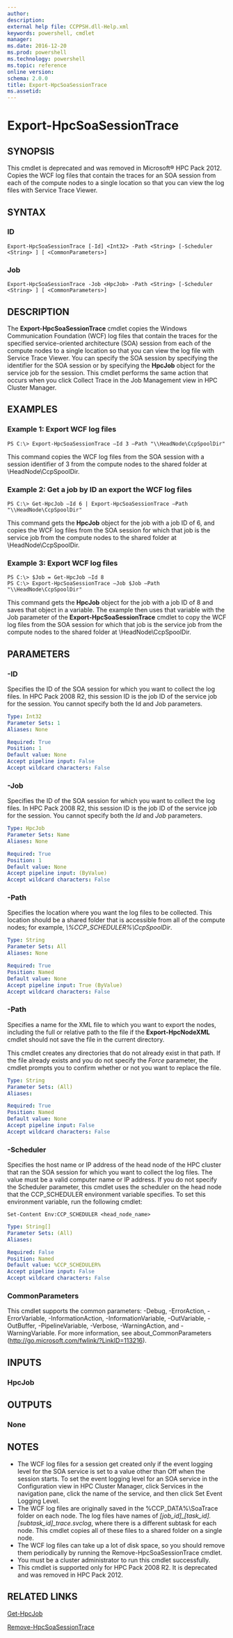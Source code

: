 ```yaml
---
author:
description:
external help file: CCPPSH.dll-Help.xml
keywords: powershell, cmdlet
manager:
ms.date: 2016-12-20
ms.prod: powershell
ms.technology: powershell
ms.topic: reference
online version:
schema: 2.0.0
title: Export-HpcSoaSessionTrace
ms.assetid:
---
```


# Export-HpcSoaSessionTrace

## SYNOPSIS
This cmdlet is deprecated and was removed in Microsoft® HPC Pack 2012. Copies the WCF log files that contain the traces for an SOA session from each of the compute nodes to a single location so that you can view the log files with Service Trace Viewer.

## SYNTAX

### ID
```
Export-HpcSoaSessionTrace [-Id] <Int32> -Path <String> [-Scheduler <String> ] [ <CommonParameters>]
```

### Job
```
Export-HpcSoaSessionTrace -Job <HpcJob> -Path <String> [-Scheduler <String> ] [ <CommonParameters>]
```

## DESCRIPTION
The **Export-HpcSoaSessionTrace** cmdlet copies the Windows Communication Foundation (WCF) log files that contain the traces for the specified service-oriented architecture (SOA) session from each of the compute nodes to a single location so that you can view the log file with Service Trace Viewer. You can specify the SOA session by specifying the identifier for the SOA session or by specifying the **HpcJob** object for the service job for the session. This cmdlet performs the same action that occurs when you click Collect Trace in the Job Management view in HPC Cluster Manager.

## EXAMPLES

### Example 1: Export WCF log files
```
PS C:\> Export-HpcSoaSessionTrace –Id 3 –Path "\\HeadNode\CcpSpoolDir"
```

This command copies the WCF log files from the SOA session with a session identifier of 3 from the compute nodes to the shared folder at \\HeadNode\CcpSpoolDir.

### Example 2: Get a job by ID an export the WCF log files
```
PS C:\> Get-HpcJob –Id 6 | Export-HpcSoaSessionTrace –Path "\\HeadNode\CcpSpoolDir"
```

This command gets the **HpcJob** object for the job with a job ID of 6, and copies the WCF log files from the SOA session for which that job is the service job from the compute nodes to the shared folder at \\HeadNode\CcpSpoolDir.

### Example 3: Export WCF log files
```
PS C:\> $Job = Get-HpcJob –Id 8
PS C:\> Export-HpcSoaSessionTrace –Job $Job –Path "\\HeadNode\CcpSpoolDir"
```

This command gets the **HpcJob** object for the job with a job ID of 8 and saves that object in a variable. The example then uses that variable with the Job parameter of the **Export-HpcSoaSessionTrace** cmdlet to copy the WCF log files from the SOA session for which that job is the service job from the compute nodes to the shared folder at \\HeadNode\CcpSpoolDir.

## PARAMETERS

### -ID
Specifies the ID of the SOA session for which you want to collect the log files. In HPC Pack 2008 R2, this session ID is the job ID of the service job for the session. You cannot specify both the Id and Job parameters.

```yaml
Type: Int32
Parameter Sets: 1
Aliases: None

Required: True
Position: 1
Default value: None
Accept pipeline input: False
Accept wildcard characters: False
```

### -Job
Specifies the ID of the SOA session for which you want to collect the log files. In HPC Pack 2008 R2, this session ID is the job ID of the service job for the session. You cannot specify both the *Id* and *Job* parameters.

```yaml
Type: HpcJob
Parameter Sets: Name
Aliases: None

Required: True
Position: 1
Default value: None
Accept pipeline input: (ByValue)
Accept wildcard characters: False
```

### -Path
Specifies the location where you want the log files to be collected. This location should be a shared folder that is accessible from all of the compute nodes; for example, *\\%CCP_SCHEDULER%\CcpSpoolDir*.

```yaml
Type: String
Parameter Sets: All
Aliases: None

Required: True
Position: Named
Default value: None
Accept pipeline input: True (ByValue)
Accept wildcard characters: False
```

### -Path
Specifies a name for the XML file to which you want to export the nodes, including the full or relative path to the file if the **Export-HpcNodeXML** cmdlet should not save the file in the current directory.

This cmdlet creates any directories that do not already exist in that path.
If the file already exists and you do not specify the *Force* parameter, the cmdlet prompts you to confirm whether or not you want to replace the file.

```yaml
Type: String
Parameter Sets: (All)
Aliases:

Required: True
Position: Named
Default value: None
Accept pipeline input: False
Accept wildcard characters: False
```

### -Scheduler
Specifies the host name or IP address of the head node of the HPC cluster that ran the SOA session for which you want to collect the log files. The value must be a valid computer name or IP address. If you do not specify the Scheduler parameter, this cmdlet uses the scheduler on the head node that the CCP_SCHEDULER environment variable specifies. To set this environment variable, run the following cmdlet:


`Set-Content Env:CCP_SCHEDULER <head_node_name>`

```yaml
Type: String[]
Parameter Sets: (All)
Aliases:

Required: False
Position: Named
Default value: %CCP_SCHEDULER%
Accept pipeline input: False
Accept wildcard characters: False
```

### CommonParameters
This cmdlet supports the common parameters: -Debug, -ErrorAction, -ErrorVariable, -InformationAction, -InformationVariable, -OutVariable, -OutBuffer, -PipelineVariable, -Verbose, -WarningAction, and -WarningVariable. For more information, see about_CommonParameters (http://go.microsoft.com/fwlink/?LinkID=113216).

## INPUTS

### HpcJob

## OUTPUTS

### None

## NOTES
* The WCF log files for a session get created only if the event logging level for the SOA service is set to a value other than Off when the session starts. To set the event logging level for an SOA service in the Configuration view in HPC Cluster Manager, click Services in the navigation pane, click the name of the service, and then click Set Event Logging Level.
* The WCF log files are originally saved in the %CCP_DATA%\SoaTrace folder on each node. The log files have names of *[job_id]_[task_id].[subtask_id]_trace.svclog*, where there is a different subtask for each node. This cmdlet copies all of these files to a shared folder on a single node.
* The WCF log files can take up a lot of disk space, so you should remove them periodically by running the Remove-HpcSoaSessionTrace cmdlet.
* You must be a cluster administrator to run this cmdlet successfully.
* This cmdlet is supported only for HPC Pack 2008 R2. It is deprecated and was removed in HPC Pack 2012.

## RELATED LINKS

[Get-HpcJob](./Get-HpcJob.md)

[Remove-HpcSoaSessionTrace](./Remove-HpcSoaSessionTrace.md)

